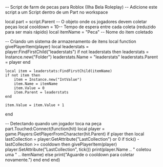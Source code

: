 -- Script de farm de pecas para Roblox (Ilha Bela Roleplay)
-- Adicione este script a um Script dentro de um Part no workspace

local part = script.Parent  -- O objeto onde os jogadores devem coletar peças
local cooldown = 10-- Tempo de espera entre cada coleta (reduzido para ser mais rápido)
local itemName = "Peca"  -- Nome do item coletado

-- Criando um sistema de armazenamento de itens
local function givePlayerItem(player)
    local leaderstats = player:FindFirstChild("leaderstats")
    if not leaderstats then
        leaderstats = Instance.new("Folder")
        leaderstats.Name = "leaderstats"
        leaderstats.Parent = player
    end

    local item = leaderstats:FindFirstChild(itemName)
    if not item then
        item = Instance.new("IntValue")
        item.Name = itemName
        item.Value = 0
        item.Parent = leaderstats
    end

    item.Value = item.Value + 1
end

-- Detectando quando um jogador toca na peça
part.Touched:Connect(function(hit)
    local player = game.Players:GetPlayerFromCharacter(hit.Parent)
    if player then
        local lastCollection = player:GetAttribute("LastCollection") or 0
        if tick() - lastCollection >= cooldown then
            givePlayerItem(player)
            player:SetAttribute("LastCollection", tick())
            print(player.Name .. " coletou uma " .. itemName)
        else
            print("Aguarde o cooldown para coletar novamente.")
        end
    end
end)
